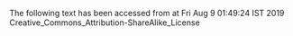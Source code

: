 The following text has been accessed from at Fri Aug 9 01:49:24 IST 2019
Creative_Commons_Attribution-ShareAlike_License
